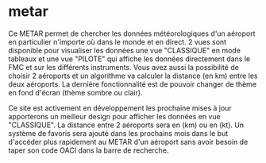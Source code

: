 # metar
Ce METAR permet de chercher les données météorologiques d'un aéroport en particulier n'importe où dans le monde et en direct.
2 vues sont disponible pour visualiser les données une vue "CLASSIQUE" en mode tableaux et une vue "PILOTE" qui affiche les données directement dans le FMC et sur les différents instruments.
Vous avez aussi la possibilité de choisir 2 aéroports et un algorithme va calculer la distance (en km) entre les deux aéroports.
La dernière fonctionnalité est de pouvoir changer de thème en fond d'écran (thème sombre ou clair).

Ce site est activement en développement les prochaine mises à jour apporterons un meilleur design pour afficher les données en vue "CLASSIQUE".
La distance entre 2 aéroports sera en (km) ou en (kt).
Un système de favoris sera ajouté dans les prochains mois dans le but d'accéder plus rapidement au METAR d'un aéroport sans avoir besoin de taper son code OACI dans la barre de recherche.

